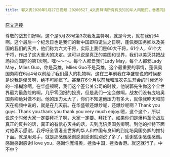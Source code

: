 ```yaml
---
title: 郭文贵2020年5月27日视频 20200527_4文贵拜请所有有良知的华人同胞们，香港同胞们．去到美国国务卿彭佩奥先生推特下面．发信息．留言．对他表示感谢！我们要坚持密集的……全24小时不停止的对他表示感激！他是我们的英雄！
---
```


[原文連接](https://gnews.org/ThreadView/53479352)

尊敬的战友们好啊，这个是5月28号第3次我发盖特啊，就是今天，就在我们64啊。这个最后一个纪念日也是我们的新中国即将诞生之日啊，蓬佩奥国务卿以及美国的我们的灭共，他们称为六大干将，实际上我们是60大干将，61个人，61个大干将，作出了这大重大的决定。这可以说是真正的美国和世界，我们以美灭共把战场拉向国际的第1次啊。嘿～～～。每个人都爱我们Lady May，每个人都爱Lady May，Mlies Guo，你是英雄，Mlies Guo不是英雄，这个最重要的事情，蓬佩奥国务卿在6月4号以前给了我们最大的礼物啊，这在三年前我在华盛顿说的时候都是说我是傻叉啊，绝不可能疯了。甚至在6个月以前我和班农先生开会的时候还吵的一塌糊涂啊，在华盛顿啊，我们这个签公关公司的时候，他说郭先生你这个全世界最为最危险的啊，几乎零回报的投资，但是我们一定会做啊，战友们没有庞培奥国务卿绝对做不到。他的压力太大了，你们不知道他压力有多大，就像我昨天和前天在视频中说的，就是在几天前。在华盛顿还爆炒呢，还爆炒呢啊？Thank you guys. Thank you.thank you thank you very much enjoy.嗯，这个这个，所以说这个时候大家一定要拜托了啊，大家一定要。拜托了，如果你们是爆料革命战友真正的反共的话，真正的有信心灭共的话，去到庞培奥国务卿啊。到他的推特下面对他表示感谢，我呼吁全香港全世界的华人和中国有良知的到庞培奥国务卿的推特下面。就是用双手，就是那感谢感谢感谢感谢就别说了多了，感谢感谢感谢感谢。感谢感谢感谢I love you，感谢你庞培奥，拯救中国，拯救香港。就这就行了，中不中？
